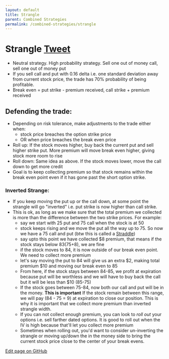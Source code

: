 ```yaml
---
layout: default
title: Strangle
parent: Combined Strategies
permalink: /combined-strategies/strangle
---
```

# Strangle <a href="https://twitter.com/share?ref_src=twsrc%5Etfw" class="twitter-share-button" data-text="Quick reference guide for Strangle Option Strategy #optionstrategy via #optionnotes" data-url="http://optionnotes.com/combined-strategies/strangle" data-related="" data-show-count="false">Tweet</a><script async src="https://platform.twitter.com/widgets.js" charset="utf-8"></script>

- Neutral strategy. High probability strategy. Sell one out of money call, sell one out of money put
- If you sell call and put with 0.16 delta i.e. one standard deviation away from current stock price, the trade has 70% probability of being profitable.
- Break even = put strike - premium received, call strike + premium received

## Defending the trade:

- Depending on risk tolerance, make adjustments to the trade either when:
    - stock price breaches the option strike price 
    - OR when price breaches the break even price
- Roll up: If the stock moves higher, buy back the current put and sell higher strike put. More premium will move break even higher, giving stock more room to rise
- Roll down: Same idea as above. If the stock moves lower, move the call down to get more credit
- Goal is to keep collecting premium so that stock remains within the break even point even if it has gone past the short option strike.

### Inverted Strange:
- If you keep moving the put up or the call down, at some point the strangle will go "inverted" i.e. put strike is now higher than call strike.
- This is ok, as long as we make sure that the total premium we collected is more than the difference between the two strike prices. For example:
    - say we start with 25 put and 75 call when the stock is at 50
    - stock keeps rising and we move the put all the way up to 75. So now we have a 75 call and put (btw this is called a [Straddle](straddle))
    - say upto this point we have collected $8 premium, that means if the stock stays below 83(75+8), we are fine
    - if the stock moves to 84, it is now outside of our break even point. We need to collect more premium
    - let's say moving the put to 84 will give us an extra $2, making total premium $10 and moving our break even to 85
    - From here, if the stock stays between 84-85, we profit at expiration because put will be worthless and we will have to buy back the call but it will be less than $10 (85-75)
    - If the stock goes between 75-84, now both our call and put will be in the money. **This is important** If the stock remain between this range, we will pay (84 - 75 = 9) at expiration to close our position. This is why it is important that we collect more premium than inverted strangle width.
    - If you can not collect enough premium, you can look to *roll out* your options i.e. sell farther dated options. It is good to roll out when the IV is high because that'll let you collect more premium
    - Sometimes when rolling out, you'd want to consider un-inverting the strangle or moving up/down the in the money side to bring the current stock price close to the center of your break evens.

<a href="https://github.com/navdeepsekhon/options/blob/master/combined-strategies/strangle.md">Edit page on GitHub</a>